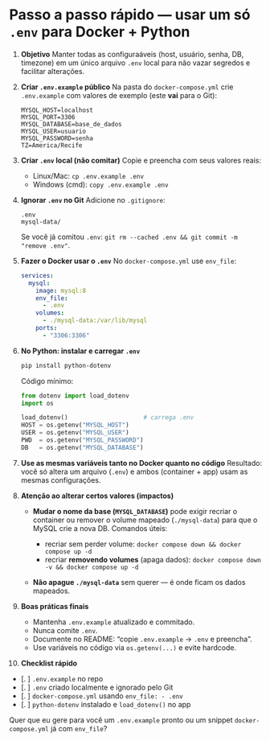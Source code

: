 # Passo a passo rápido — usar **um só `.env`** para Docker + Python

1. **Objetivo**
   Manter todas as configuraáveis (host, usuário, senha, DB, timezone) em um único arquivo `.env` local para não vazar segredos e facilitar alterações.

2. **Criar `.env.example` público**
   Na pasta do `docker-compose.yml` crie `.env.example` com valores de exemplo (este **vai** para o Git):

   ```
   MYSQL_HOST=localhost
   MYSQL_PORT=3306
   MYSQL_DATABASE=base_de_dados
   MYSQL_USER=usuario
   MYSQL_PASSWORD=senha
   TZ=America/Recife
   ```

3. **Criar `.env` local (não comitar)**
   Copie e preencha com seus valores reais:

   * Linux/Mac: `cp .env.example .env`
   * Windows (cmd): `copy .env.example .env`

4. **Ignorar `.env` no Git**
   Adicione no `.gitignore`:

   ```
   .env
   mysql-data/
   ```

   Se você já comitou `.env`: `git rm --cached .env && git commit -m "remove .env"`.

5. **Fazer o Docker usar o `.env`**
   No `docker-compose.yml` use `env_file`:

   ```yaml
   services:
     mysql:
       image: mysql:8
       env_file:
         - .env
       volumes:
         - ./mysql-data:/var/lib/mysql
       ports:
         - "3306:3306"
   ```

6. **No Python: instalar e carregar `.env`**

   ```bash
   pip install python-dotenv
   ```

   Código mínimo:

   ```python
   from dotenv import load_dotenv
   import os

   load_dotenv()                     # carrega .env
   HOST = os.getenv("MYSQL_HOST")
   USER = os.getenv("MYSQL_USER")
   PWD  = os.getenv("MYSQL_PASSWORD")
   DB   = os.getenv("MYSQL_DATABASE")
   ```

7. **Use as mesmas variáveis tanto no Docker quanto no código**
   Resultado: você só altera um arquivo (`.env`) e ambos (container + app) usam as mesmas configurações.

8. **Atenção ao alterar certos valores (impactos)**

   * **Mudar o nome da base (`MYSQL_DATABASE`)** pode exigir recriar o container ou remover o volume mapeado (`./mysql-data`) para que o MySQL crie a nova DB.
     Comandos úteis:

     * recriar sem perder volume: `docker compose down && docker compose up -d`
     * recriar **removendo volumes** (apaga dados): `docker compose down -v && docker compose up -d`
   * **Não apague `./mysql-data`** sem querer — é onde ficam os dados mapeados.

9. **Boas práticas finais**

   * Mantenha `.env.example` atualizado e commitado.
   * Nunca comite `.env`.
   * Documente no README: “copie `.env.example` → `.env` e preencha”.
   * Use variáveis no código via `os.getenv(...)` e evite hardcode.

10. **Checklist rápido**

* \[. ] `.env.example` no repo
* \[. ] `.env` criado localmente e ignorado pelo Git
* \[. ] `docker-compose.yml` usando `env_file: - .env`
* \[. ] `python-dotenv` instalado e `load_dotenv()` no app

Quer que eu gere para você um `.env.example` pronto ou um snippet `docker-compose.yml` já com `env_file`?
